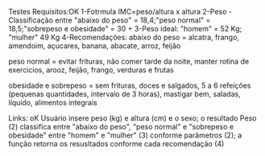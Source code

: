 Testes
Requisitos:OK 1-Fotrmula IMC=peso/altura x altura 2-Peso - Classificação entre "abaixo do peso" = 18,4;"peso normal" = 18,5;"sobrepeso e obesidade" = 30 + 3-Peso ideal: "homem" = 52 Kg; "mulher" 49 Kg 4-Recomendações: abaixo do peso = alcatra, frango, amendoim, açucares, banana, abacate, arroz, feijão

peso normal = evitar frituras, não comer tarde da noite, manter rotina de exercicios, arooz, feijão, frango, verduras e frutas

obesidade e sobrepeso = sem frituras, doces e salgados, 5 a 6 refeições (pequenas quantidades, intervalo de 3 horas), mastigar bem, saladas, líquido, alimentos integrais

Links: oK Usuário insere peso (kg) e altura (cm) e o sexo; o resultado Peso (2) classifica entre "abaixo do peso", "peso normal" e "sobrepeso e obesidade" entre "homem" e "mulher" (3) conforme parâmetros (2); a função retorna os resusltados conforme cada recomendação (4)
